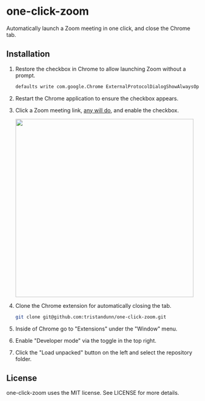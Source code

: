 # one-click-zoom

Automatically launch a Zoom meeting in one click, and close the Chrome tab.

## Installation

1. Restore the checkbox in Chrome to allow launching Zoom without a prompt.

   ```sh
   defaults write com.google.Chrome ExternalProtocolDialogShowAlwaysOpenCheckbox -bool true
   ```

2. Restart the Chrome application to ensure the checkbox appears.

3. Click a Zoom meeting link, [any will do][], and enable the checkbox.

   <img src="https://i.imgur.com/bDyDyL9.png" width="465">

4. Clone the Chrome extension for automatically closing the tab.

   ```sh
   git clone git@github.com:tristandunn/one-click-zoom.git
   ```

5. Inside of Chrome go to "Extensions" under the "Window" menu.

6. Enable "Developer mode" via the toggle in the top right.

7. Click the "Load unpacked" button on the left and select the repository folder.

## License

one-click-zoom uses the MIT license. See LICENSE for more details.

[any will do]: https://zoom.us/j/123456789

